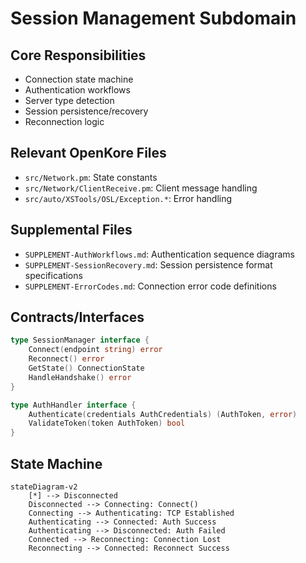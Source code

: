 # Session Management Subdomain

## Core Responsibilities
- Connection state machine
- Authentication workflows
- Server type detection  
- Session persistence/recovery
- Reconnection logic

## Relevant OpenKore Files
- `src/Network.pm`: State constants
- `src/Network/ClientReceive.pm`: Client message handling
- `src/auto/XSTools/OSL/Exception.*`: Error handling

## Supplemental Files
- `SUPPLEMENT-AuthWorkflows.md`: Authentication sequence diagrams
- `SUPPLEMENT-SessionRecovery.md`: Session persistence format specifications
- `SUPPLEMENT-ErrorCodes.md`: Connection error code definitions

## Contracts/Interfaces
```go
type SessionManager interface {
    Connect(endpoint string) error
    Reconnect() error
    GetState() ConnectionState
    HandleHandshake() error
}

type AuthHandler interface {
    Authenticate(credentials AuthCredentials) (AuthToken, error)
    ValidateToken(token AuthToken) bool
}
```

## State Machine
```mermaid
stateDiagram-v2
    [*] --> Disconnected
    Disconnected --> Connecting: Connect()
    Connecting --> Authenticating: TCP Established
    Authenticating --> Connected: Auth Success
    Authenticating --> Disconnected: Auth Failed
    Connected --> Reconnecting: Connection Lost
    Reconnecting --> Connected: Reconnect Success
```
